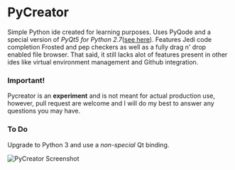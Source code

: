 # PyCreator
Simple Python ide created for learning purposes. Uses PyQode and a special version of _PyQt5 for Python 2.7_([see here](http://abstractfactory.io/blog/pyqt5-1-1-for-python-2-7/)). Features Jedi code completion Frosted and pep checkers as well as a fully drag n' drop enabled file browser. That said, it still lacks alot of features present in other ides like virtual environment management and Github integration. 

### Important!
Pycreator is an **experiment** and is not meant for actual production use, however, pull request are welcome and I will do my best to answer any questions you may have.

### To Do
Upgrade to Python 3 and use a _non-special_ Qt binding.

![PyCreator Screenshot](/https://github.com/Zachacious/PyCreator/blob/master/screenshot.jpg)
